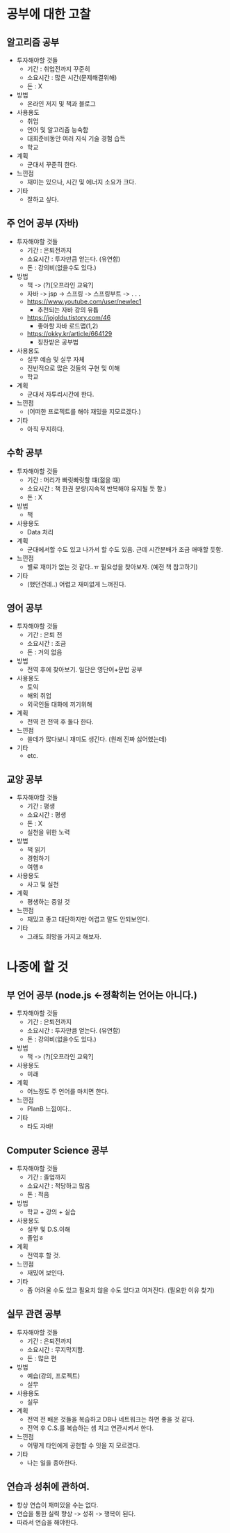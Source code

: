 # 공부에 대한 고찰

## 알고리즘 공부
+ 투자해야할 것들
	+ 기간 : 취업전까지 꾸준히
	+ 소요시간 : 많은 시간(문제해결위해)
	+ 돈 : X
+ 방법
	+ 온라인 저지 및 책과 블로그
+ 사용용도
	+ 취업
	+ 언어 및 알고리즘 능숙함
	+ 대회준비동안 여러 지식 기술 경험 습득
	+ 학교
+ 계획
	+ 군대서 꾸준히 한다.
+ 느낀점
	+ 재미는 있으나, 시간 및 에너지 소요가 크다.
+ 기타
	+ 잘하고 싶다.



## 주 언어 공부 (자바)
+ 투자해야할 것들
	+ 기간 : 은퇴전까지
	+ 소요시간 : 투자만큼 얻는다. (유연함)
	+ 돈 : 강의비(없을수도 있다.)
+ 방법
	+ 책 -> (?)[오프라인 교육?]
	+ 자바 -> jsp -> 스프링 -> 스프링부트 -> . . .
	+ https://www.youtube.com/user/newlec1
		+ 추천되는 자바 강의 유튭
	+ https://jojoldu.tistory.com/46
		+ 좋아할 자바 로드맵(1,2)
	+ https://okky.kr/article/664129
		+ 칭찬받은 공부법
+ 사용용도
	+ 실무 예습 및 실무 자체
	+ 전반적으로 많은 것들의 구현 및 이해
	+ 학교
+ 계획
	+ 군대서 자투리시간에 한다.
+ 느낀점
	+ (어떠한 프로젝트를 해야 재밌을 지모르겠다.)
+ 기타
	+ 아직 무지하다.


## 수학 공부
+ 투자해야할 것들
	+ 기간 : 머리가 빠릿빠릿할 떄(젊을 떄)
	+ 소요시간 : 책 한권 분량(지속적 반복해야 유지될 듯 함.)
	+ 돈 : X
+ 방법
	+ 책
+ 사용용도
	+ Data 처리
+ 계획
	+ 군대에서할 수도 있고 나가서 할 수도 있음. 근데 시간분배가 조금 애매할 듯함.
+ 느낀점
	+ 별로 재미가 없는 것 같다..ㅠ 필요성을 찾아보자. (예전 책 참고하기)
+ 기타
	+ (했던건데..) 어렵고 재미없게 느껴진다.



## 영어 공부
+ 투자해야할 것들
	+ 기간 : 은퇴 전
	+ 소요시간 : 조금
	+ 돈 : 거의 없음
+ 방법
	+ 전역 후에 찾아보기. 일단은 영단어+문법 공부
+ 사용용도
	+ 토익
	+ 해외 취업
	+ 외국인들 대화에 끼기위해
+ 계획
	+ 전역 전 전역 후 둘다 한다.
+ 느낀점
	+ 쓸데가 많다보니 재미도 생긴다. (원래 진짜 싫어했는데)
+ 기타
	+ etc.


## 교양 공부
+ 투자해야할 것들
	+ 기간 : 평생
	+ 소요시간 : 평생
	+ 돈 : X
	+ 실천을 위한 노력
+ 방법
	+ 책 읽기
	+ 경험하기
	+ 여행ㅎ
+ 사용용도
	+ 사고 및 실천
+ 계획
	+ 평생하는 중일 것
+ 느낀점
	+ 재밌고 좋고 대단하지만 어렵고 말도 안되보인다.
+ 기타
	+ 그래도 희망을 가지고 해보자.

# 나중에 할 것

## 부 언어 공부 (node.js <-정확히는 언어는 아니다.)
+ 투자해야할 것들
	+ 기간 : 은퇴전까지
	+ 소요시간 : 투자만큼 얻는다. (유연함)
	+ 돈 : 강의비(없을수도 있다.)
+ 방법
	+ 책 -> (?)[오프라인 교육?]
+ 사용용도
	+ 미래
+ 계획
	+ 어느정도 주 언어를 마치면 한다.
+ 느낀점
	+ PlanB 느낌이다..
+ 기타
	+ 타도 자바!	

## Computer Science 공부
+ 투자해야할 것들
	+ 기간 : 졸업까지
	+ 소요시간 : 적당하고 많음
	+ 돈 : 적음
+ 방법
	+ 학교 + 강의 + 실습
+ 사용용도
	+ 실무 및 D.S.이해
	+ 졸업ㅎ
+ 계획
	+ 전역후 할 것.
+ 느낀점
	+ 재밌어 보인다.
+ 기타
	+ 좀 어려울 수도 있고 필요치 않을 수도 있다고 여겨진다. (필요한 이유 찾기)


## 실무 관련 공부
+ 투자해야할 것들
	+ 기간 : 은퇴전까지
	+ 소요시간 : 무지막지함.
	+ 돈 : 많은 편
+ 방법
	+ 예습(강의, 프로젝트)
	+ 실무
+ 사용용도
	+ 실무
+ 계획
	+ 전역 전 배운 것들을 복습하고 DB나 네트워크는 하면 좋을 것 같다.
	+ 전역 후 C.S.를 복습하는 셈 치고 연관시켜서 한다.
+ 느낀점
	+ 어떻게 타인에게 공헌할 수 잇을 지 모르겠다.
+ 기타
	+ 나는 일을 종아한다.


## 연습과 성취에 관하여.
+ 항상 연습이 재미있을 수는 없다.
+ 연습을 통한 실력 향상 -> 성취 -> 행복이 된다.
+ 따라서 연습을 해야한다.
